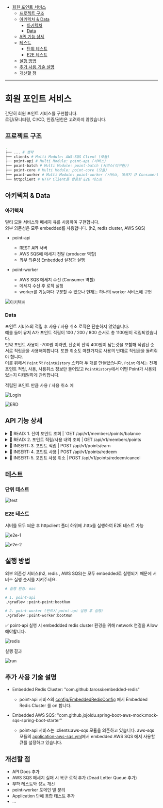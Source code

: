- [회원 포인트 서비스](#회원-포인트-서비스)
  - [프로젝트 구조](#프로젝트-구조)
  - [아키텍처 \& Data](#아키텍처--data)
    - [아키텍처](#아키텍처)
    - [Data](#data)
  - [API 기능 상세](#api-기능-상세)
  - [테스트](#테스트)
    - [단위 테스트](#단위-테스트)
    - [E2E 테스트](#e2e-테스트)
  - [실행 방법](#실행-방법)
  - [추가 사용 기술 설명](#추가-사용-기술-설명)
  - [개선할 점](#개선할-점)

---

# 회원 포인트 서비스

간단히 회원 포인트 서비스를 구현합니다.  
로깅/모니터링, CI/CD, 인증/권한은 고려하지 않았습니다.

## 프로젝트 구조
```bash
.
├── ... # 생략
├── clients # Multi Module: AWS-SQS Client (모듈)
├── point-api # Multi Module: point-api (서비스)
├── point-batch # Multi Module: point-batch (서비스(미구현))
├── point-core # Multi Module: point-core (모듈)
├── point-worker # Multi Module: point-worker (서비스, 메세지 큐 Consumer)
└── httpclient # HTTP Client를 활용한 E2E 테스트

```

## 아키텍처 & Data

### 아키텍처

멀티 모듈 서비스와 메세지 큐를 사용하여 구현합니다.   
외부 의존성은 모두 embedded를 사용합니다. (h2, redis cluster, AWS SQS)  

- point-api
  - REST API 서버
  - AWS SQS에 메세지 전달 (producer 역할)
  - 외부 의존성 Embedded 설정과 실행

- point-worker
  - AWS SQS 메세지 수신 (Consumer 역할)
  - 메세지 수신 후 로직 실행
  - worker를 기능마다 구분할 수 있으나 현재는 하나의 worker 서비스에 구현


![아키텍처](https://github.com/ku-kim/point-project/assets/57086195/d6cc4646-f135-41c4-a057-23ff18a1714d.jpeg)

### Data

포인트 서비스의 적립 후 사용 / 사용 취소 로직은 단순하지 않았습니다.  
예를 들어 유저 A가 포인트 적립이 100 / 200 / 800 순서로 총 1100원이 적립되었습니다.  
만약 포인트 사용이 -700원 이라면, 단순히 잔액 400원이 남는것을 포함해 적립된 순서로 적립금을 사용해야합니다. 또한 취소도 마찬가지로 사용의 반대로 적립금을 돌려줘야 합니다.  
이를 위해서 `Point` 와 `PointHistory` 스키마 두 개를 만들었습니다. `Point` 에서는 전체 포인트 적립, 사용, 사용취소 정보만 들어있고 `PointHistory`에서 어떤 Point가 사용되었는지 디테일하게 관리합니다.  

적립된 포인트 만큼 사용 / 사용 취소 예

![Login](https://github.com/ku-kim/point-project/assets/57086195/9d74929b-951b-4168-9cdd-1cd9a4a6e2b1)


![ERD](https://github.com/ku-kim/point-project/assets/57086195/c37cc24e-fc34-4378-9e51-140f54c9f9b8)


## API 기능 상세


<details>
<summary> 📑 READ: 1. 잔여 포인트 조회 | `GET /api/v1/members/points/balance</summary>
<div markdown="1">

- redis를 활용하여 회원의 잔여 포인트를 조회합니다.
- 포인트 적립 / 사용 / 사용 취소 api 호출 시 잔여 포인트도 함께 업데이트 됩니다.

<details>
<summary> ✅ API Request / Response</summary>
<div markdown="1">

Request

```
GET {{point-api-host}}/api/v1/members/points/balance
Content-Type: application/json
X_MEMBER_ID: 10
```

Response OK

```
HTTP/1.1 200 
Content-Type: application/json
Transfer-Encoding: chunked
Date: Mon, 19 Jun 2023 12:18:18 GMT
Keep-Alive: timeout=60
Connection: keep-alive

{
  "code": "000",
  "message": "정상 처리",
  "data": {
    "memberId": 10,
    "point": 100.00
  }
}
```

</div>
</details>

</div>
</details>

<details>
<summary> 📑 READ: 2. 포인트 적립/사용 내역 조회 | GET /api/v1/members/points </summary>
<div markdown="1">

- 회원의 포인트 적립 / 사용 내역을 조회합니다.
- 단, 포인트 사용 취소 시 취소 내역은 조회하지 않고, 이전에 사용된 사용 내역도 취소되었기에 조회되지 않습니다.  
- 페이징 기능을 지원합니다.  

<details>
<summary> ✅ API Request / Response</summary>
<div markdown="1">

Request

```
# 페이징 가능
GET {{point-api-host}}/api/v1/members/points?page=2&size=2
Content-Type: application/json
X_MEMBER_ID: 10
```

Response OK

```
HTTP/1.1 200 
Content-Type: application/json
Transfer-Encoding: chunked
Date: Mon, 19 Jun 2023 12:22:53 GMT
Keep-Alive: timeout=60
Connection: keep-alive

{
  "code": "000",
  "message": "정상 처리",
  "data": {
    "content": [
      {
        "searchId": "p-20230619212245106-e4056be6",
        "tradeId": "d851e365-a8c5-4758-b729-ec96ac4ea169",
        "messageId": "20230619212244998-1b5defc4",
        "eventType": "SAVE",
        "eventDetailType": "SAVE_EVENT",
        "point": 100.00,
        "description": "로그인 적립",
        "memberId": 10,
        "expirationDate": "2024-06-19T21:22:45.10524",
        "createdDate": "2023-06-19T21:22:45.133214"
      },
      {
        "searchId": "p-20230619210420041-d47257c1",
        "tradeId": "fe11c694-6162-4057-8f36-211f3495363a",
        "messageId": "20230619210419842-f8821a74",
        "eventType": "SAVE",
        "eventDetailType": "SAVE_EVENT",
        "point": 100.00,
        "description": "로그인 적립",
        "memberId": 10,
        "expirationDate": "2024-06-19T21:04:20.040752",
        "createdDate": "2023-06-19T21:04:20.119929"
      }
    ],
    "pageable": {
      "sort": {
        "empty": true,
        "unsorted": true,
        "sorted": false
      },
      "offset": 2,
      "pageSize": 2,
      "pageNumber": 1,
      "unpaged": false,
      "paged": true
    },
    "totalPages": 2,
    "totalElements": 4,
    "last": true,
    "size": 2,
    "number": 1,
    "sort": {
      "empty": true,
      "unsorted": true,
      "sorted": false
    },
    "numberOfElements": 2,
    "first": false,
    "empty": false
  }
}
```

Response 400
```
HTTP/1.1 400 
Content-Type: application/json
Transfer-Encoding: chunked
Date: Mon, 19 Jun 2023 12:21:53 GMT
Connection: close

{
  "code": "S101",
  "message": "정렬을 허용하지 않습니다.",
  "data": null
}
```
</div>
</details>


</div>
</details>

<details>
<summary> 📑 INSERT: 3. 포인트 적립 | POST /api/v1/points/earn </summary>
<div markdown="1">

1. point-api가 포인트 적립 API 요청을 받고 AWS SQS에 메세지를 전송합니다.
2. point-worker가 해당 메세지를 수신합니다.
3. point-worker가 `point`, `point-history` 스키마를 업데이트 합니다.


<details>
<summary> ✅ API Request / Response</summary>
<div markdown="1">

Request

```
POST {{point-api-host}}/api/v1/points/earn
Content-Type: application/json
X_MEMBER_ID: 10

{
  "tradeId": "{{$uuid}}",
  "eventType": "SAVE",
  "eventDetailType": "SAVE_BUY",
  "earnPoint": 100,
  "description": "A 제품 구입"
}
```

Response OK

```
HTTP/1.1 200 
Content-Type: application/json
Transfer-Encoding: chunked
Date: Mon, 19 Jun 2023 12:04:20 GMT
Keep-Alive: timeout=60
Connection: keep-alive

{
  "code": "000",
  "message": "정상 처리",
  "data": {
    "messageId": "20230619210419842-f8821a74",
    "tradeNo": "fe11c694-6162-4057-8f36-211f3495363a",
    "eventType": "SAVE",
    "eventDetailType": "SAVE_BUY",
    "point": 100,
    "memberId": 10
  }
}
```

Response 400

```
HTTP/1.1 400 
Content-Type: application/json
Transfer-Encoding: chunked
Date: Mon, 19 Jun 2023 12:15:33 GMT
Connection: close

{
  "code": "S001",
  "message": "요청 값 확인 필요",
  "data": null
}
```

</div>
</details>

</div>
</details>

<details>
<summary> 📑 INSERT: 4. 포인트 사용 | POST /api/v1/points/redeem</summary>
<div markdown="1">

1. point-api가 포인트 사용 API 요청을 받습니다.
2. point-api가 포인트 사용 유효성 검증 후 `point` 스키마를 업데이트합니다.
3. point-api가 AWS SQS에 메세지를 전송합니다.
4. point-worker가 해당 메세지를 수신합니다.
5. point-worker가 적립된 순서대로 `point-history` 스키마에 업데이트를 하여 포인트를 사용합니다.


<details>
<summary> ✅ API Request / Response</summary>
<div markdown="1">

Request

```
POST {{point-api-host}}/api/v1/points/redeem
Content-Type: application/json
X_MEMBER_ID: 119
```

Reponse OK

```
HTTP/1.1 200 
Content-Type: application/json
Transfer-Encoding: chunked
Date: Mon, 19 Jun 2023 12:23:45 GMT
Keep-Alive: timeout=60
Connection: keep-alive

{
  "code": "000",
  "message": "정상 처리",
  "data": {
    "messageId": "20230619212345295-e479d1f1",
    "tradeNo": "custom-trade-id-2",
    "eventType": "USE",
    "eventDetailType": "USE_BUY",
    "point": -700,
    "memberId": 119
  }
}
```

</div>
</details>

</div>
</details>

<details>
<summary> 📑 INSERT: 5. 포인트 사용 취소 | POST /api/v1/points/redeem/cancel</summary>
<div markdown="1">

1. point-api가 포인트 사용 취소 API 요청을 받습니다.
2. point-api가 포인트 사용 취소 유효성 검증 후 `point` 스키마를 업데이트합니다.
3. point-api가 AWS SQS에 메세지를 전송합니다.
4. point-worker가 해당 메세지를 수신합니다.
5. point-worker가 사용된 포인트 내역들을 `point-history` 스키마에 업데이트를 하여 포인트 사용을 취소합니다.

<details>
<summary> ✅ API Request / Response</summary>
<div markdown="1">

Request

```
POST {{point-api-host}}/api/v1/points/redeem/cancel
Content-Type: application/json
X_MEMBER_ID: 119
```

Response OK

```
HTTP/1.1 200 
Content-Type: application/json
Transfer-Encoding: chunked
Date: Mon, 19 Jun 2023 12:24:21 GMT
Keep-Alive: timeout=60
Connection: keep-alive

{
  "code": "000",
  "message": "정상 처리",
  "data": {
    "messageId": "20230619212420992-13ce8da4",
    "originSearchId": "p-20230619212345295-ceac795e",
    "tradeNo": "custom-trade-id-2",
    "eventType": "CANCEL",
    "eventDetailType": "USE_CANCEL",
    "point": 700.00,
    "memberId": 119
  }
}
```
</div>
</details>

</div>
</details>



## 테스트

### 단위 테스트

![test](https://github.com/ku-kim/point-project/assets/57086195/53cf22ed-4934-4985-8922-dcd05e876657)

### E2E 테스트

서버를 모두 띄운 후 httpclient 폴더 하위에 .http를 실행하여 E2E 테스트 가능

![e2e-1](https://github.com/ku-kim/point-project/assets/57086195/4e26ed8b-d1de-4dd3-a464-1213b51eb730)

![e2e-2](https://github.com/ku-kim/point-project/assets/57086195/5c71c57e-3273-4662-acb6-0c1ea97159ed)



## 실행 방법

외부 의존성 서비스(h2, redis , AWS SQS)는 모두 embedded로 실행되기 때문에 서비스 실행 순서를 지켜주세요.

```bash
# 실행 환경: mac

# 1. point-api 
./gradlew :point-point:bootRun

# 2. point-worker (반드시 point-api 실행 후 실행)
./gradlew :point-worker:bootRun
```

✅ point-api 실행 시 embeddded redis cluster 환경을 위해 network 연결을 Allow 해야합니다.

![redis](https://github.com/ku-kim/point-project/assets/57086195/6d3e13bb-d83c-43cf-9a83-21833693f141)


실행 결과

![run](https://github.com/ku-kim/point-project/assets/57086195/fbeec931-5d9c-45be-b7c6-a353ee0143f0)


## 추가 사용 기술 설명

- Embedded Redis Cluster: "com.github.tarossi:embedded-redis" 
  - point-api 서비스의 [config/EmbeddedRedisConfig](https://github.com/ku-kim/point-project/blob/main/point-api/src/main/java/com/github/kukim/point/api/config/EmbeddedRedisConfig.java) 에서 Embedded Redis Cluster 를 on 합니다.

- Embedded AWS SQS: "com.github.jojoldu.spring-boot-aws-mock:mock-sqs-spring-boot-starter"  
    - point-api 서비스는 :clients:aws-sqs 모듈을 의존하고 있습니다. aws-sqs 모듈의 [application-aws-sqs.yml](https://github.com/ku-kim/point-project/blob/main/clients/aws-sqs/src/main/resources/application-aws-sqs.yml)에서 embedded AWS SQS 에서 사용할 큐를 설정하고 있습니다.

## 개선할 점

- API Docs 추가
- AWS SQS 메세지 실패 시 복구 로직 추가 (Dead Letter Queue 추가)
- 부하 테스트와 성능 개선
- point-worker 도메인 별 분리
- Application 단에 통합 테스트 추가
- ...
